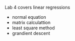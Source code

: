 Lab 4 covers linear regressions
* normal equation
* matrix calculattion 
* least square method
* grandient descent
